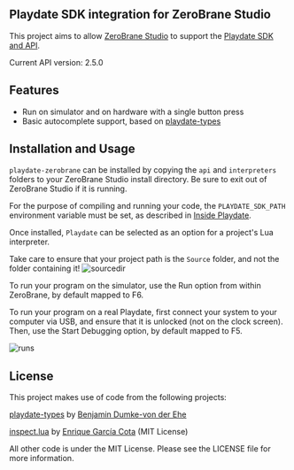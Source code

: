 ## Playdate SDK integration for ZeroBrane Studio 

This project aims to allow [ZeroBrane Studio](https://zerobrane.com/) to support the [Playdate SDK and API](https://play.date/dev/). 

Current API version: 2.5.0


## Features

- Run on simulator and on hardware with a single button press
- Basic autocomplete support, based on [playdate-types](https://github.com/balpha/playdate-types)

## Installation and Usage

`playdate-zerobrane` can be installed by copying the `api` and `interpreters` folders to your ZeroBrane Studio install directory. Be sure to exit out of ZeroBrane Studio if it is running.

For the purpose of compiling and running your code, the `PLAYDATE_SDK_PATH` environment variable must be set, as described in [Inside Playdate](https://sdk.play.date/2.5.0/Inside%20Playdate.html#_set_playdate_sdk_path_environment_variable).

Once installed, `Playdate` can be selected as an option for a project's Lua interpreter.

Take care to ensure that your project path is the `Source` folder, and not the folder containing it!
![sourcedir](https://github.com/user-attachments/assets/d3e19091-dde8-44ed-baf1-2fb85ccf837a)

To run your program on the simulator, use the Run option from within ZeroBrane, by default mapped to F6.

To run your program on a real Playdate, first connect your system to your computer via USB, and ensure that it is unlocked (not on the clock screen). Then, use the Start Debugging option, by default mapped to F5.

![runs](https://github.com/user-attachments/assets/96a1d15f-7f90-45cc-b988-0dde7ad38b1b)


## License
This project makes use of code from the following projects:

[playdate-types](https://github.com/balpha/playdate-types) by [Benjamin Dumke-von der Ehe](https://github.com/balpha)

[inspect.lua](https://github.com/kikito/inspect.lua) by [Enrique García Cota](https://github.com/kikito) (MIT License)

All other code is under the MIT License. Please see the LICENSE file for more information.
